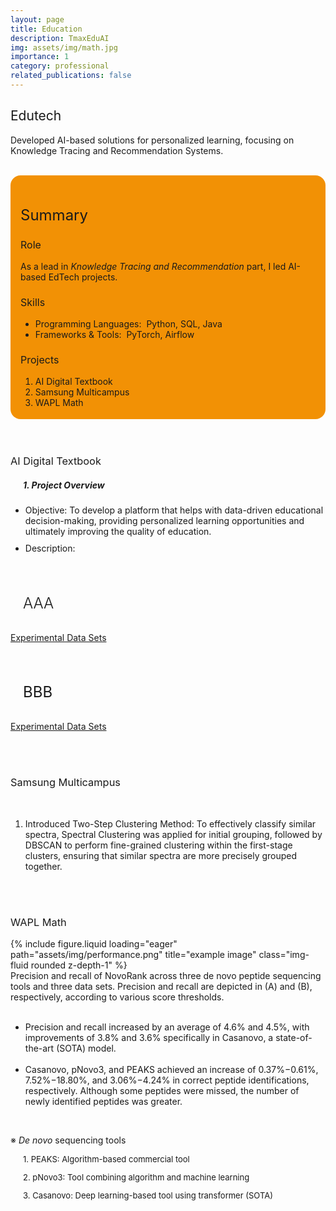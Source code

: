 ```yaml
---
layout: page
title: Education
description: TmaxEduAI
img: assets/img/math.jpg
importance: 1
category: professional
related_publications: false
---
```


<style>
    :root {
        --summary-background-color: #f29105; /* 기본 모드 배경색 */
    }

    html[data-theme="dark"] {
        --summary-background-color: var(--global-hover-color); /* 다크 모드 배경색 */
    }

    .summary-container {
        background-color: var(--summary-background-color);
        padding: 1rem 1rem 0.25rem 1rem;
        border-radius: 1rem;
    }
</style>

<h2 style="font-weight: 400;">Edutech</h2>
<p>
    Developed AI-based solutions for personalized learning, focusing on <strong style="font-weight: 400;">Knowledge Tracing</strong> and <strong style="font-weight: 400;">Recommendation Systems</strong>.
</p>
<br>

<!-- Summary 부분을 summary-container 클래스로 감쌈 -->
<div class="summary-container">
    <h2 style="font-weight: 400; font-size: 1.5rem;">Summary</h2>
    <h3 style="font-weight: 400; font-size: 1rem;">Role</h3>
    <p>
        As a lead in <em>Knowledge Tracing and Recommendation</em> part, I led AI-based EdTech projects.
    </p>
    <h3 style="font-weight: 400; font-size: 1rem;">Skills</h3>
    <ul>
        <li>Programming Languages:&nbsp;&nbsp;Python, SQL, Java</li>
        <li>Frameworks & Tools:&nbsp;&nbsp;PyTorch, Airflow</li>
    </ul>
    <h3 style="font-weight: 400; font-size: 1rem;">Projects</h3>
    <ol>
        <li>AI Digital Textbook</li>
        <li>Samsung Multicampus</li>
        <li>WAPL Math</li>
    </ol>
</div>
<br>
<br>

<h3 style="font-weight: 400;">AI Digital Textbook</h3>
<p> </p>
<h5 style="margin-left: 20px;">1. Project Overview</h5>
<ul>
    <li style="margin-bottom: 10px;"><strong style="font-weight: 400;">Objective</strong>: To develop a platform that helps with data-driven educational decision-making, providing personalized learning opportunities and ultimately improving the quality of education.</li>
    <li><strong style="font-weight: 400;">Description</strong>: </li>
</ul>
<br>
<h4 style="font-weight: 300; margin-left: 20px; font-size: 1.5rem;">AAA</h4>
<p>
    <a href="https://zenodo.org/records/14046459">Experimental Data Sets</a>
</p>
<br>
<h4 style="font-weight: 400; margin-left: 20px; font-size: 1.5rem;">BBB</h4>
<p>
    <a href="https://zenodo.org/records/14046459">Experimental Data Sets</a>
</p>
<br>
<br>

<h3 style="font-weight: 400;">Samsung Multicampus</h3>
<br>

<ol>
    <li><strong style="font-weight: 400;">Introduced Two-Step Clustering Method</strong>: To effectively classify similar spectra, Spectral Clustering was applied for initial grouping, followed by DBSCAN to perform fine-grained clustering within the first-stage clusters, ensuring that similar spectra are more precisely grouped together.</li>
</ol>
<br>
<br>

<h3 style="font-weight: 400;">WAPL Math</h3>
<p> </p>
<div class="row justify-content-center text-center">
    <div class="col-sm mt-3 mt-md-0" style="max-width: 800px;">
        {% include figure.liquid loading="eager" path="assets/img/performance.png" title="example image" class="img-fluid rounded z-depth-1" %}
    </div>
</div>

<div class="caption" style="text-align: left;">
    Precision and recall of NovoRank across three de novo peptide sequencing tools and three data sets. Precision and recall are depicted in (A) and (B), respectively, according to various score thresholds.
</div>
<br>

<ul>
    <li>Precision and recall increased by an average of 4.6% and 4.5%, with improvements of 3.8% and 3.6% specifically in Casanovo, a state-of-the-art (SOTA) model.
    </li>
    <br>
    <li>Casanovo, pNovo3, and PEAKS achieved an increase of 0.37%−0.61%, 7.52%−18.80%, and 3.06%−4.24% in correct peptide identifications, respectively. Although some peptides were missed, the number of newly identified peptides was greater.
    </li>
</ul>
<br>
<p>
    ※ <em>De novo</em> sequencing tools
</p>
<p style="font-size: 13px; margin-left: 20px; margin-bottom: 5px;">1. <strong style="font-weight: 400;">PEAKS</strong>: Algorithm-based commercial tool</p>
<p style="font-size: 13px; margin-left: 20px; margin-bottom: 5px;">2. <strong style="font-weight: 400;">pNovo3</strong>: Tool combining algorithm and machine learning</p>
<p style="font-size: 13px; margin-left: 20px; margin-bottom: 5px;">3. <strong style="font-weight: 400;">Casanovo</strong>: Deep learning-based tool using transformer (SOTA)</p>
<br>
<br>
